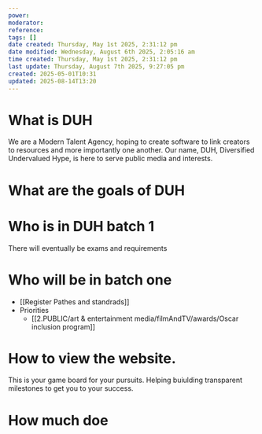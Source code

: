 ```yaml
---
power: 
moderator: 
reference: 
tags: []
date created: Thursday, May 1st 2025, 2:31:12 pm
date modified: Wednesday, August 6th 2025, 2:05:16 am
time created: Thursday, May 1st 2025, 2:31:12 pm
last update: Thursday, August 7th 2025, 9:27:05 pm
created: 2025-05-01T10:31
updated: 2025-08-14T13:20
---
```

# What is DUH
We are a Modern Talent Agency, hoping to create software to link creators to resources and more importantly one another.  Our name, DUH, Diversified Undervalued Hype, is here to serve public media and interests.

# What are the goals of DUH



#
# Who is in DUH batch 1
There will eventually be exams and requirements

# Who will be in batch one
- [[Register Pathes and standrads]]
- Priorities
	- [[2.PUBLIC/art & entertainment media/filmAndTV/awards/Oscar inclusion program]]

# How to view the website.
This is your game board for your pursuits.  Helping buiulding transparent milestones to get you to your success.

# How much doe

